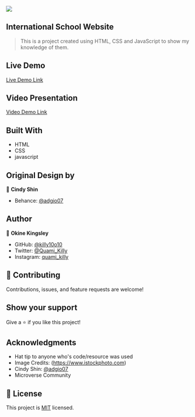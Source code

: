 ![](https://img.shields.io/badge/Microverse-blueviolet)

## International School Website

> This is a project created using HTML, CSS and JavaScript to show my knowledge of them.

## Live Demo
[Live Demo Link](https://killy10o10.github.io/HTML-CSS-JavaScript-capstone-project/)

## Video Presentation
[Video Demo Link](https://www.loom.com/share/f2970e1a4e854e41b80d8ba64a92be63)

## Built With

- HTML
- CSS
- javascript

## Original Design by

👤 **Cindy Shin**

- Behance: [@adgio07](https://www.behance.net/adagio07)

## Author

👤 **Okine Kingsley**

- GitHub: [@killy10o10](https://github.com/killy10o10)
- Twitter: [@Quami_Killy](https://twitter.com/Quami_Killy)
- Instagram: [quami_killy](https://www.instagram.com/quami_killy/)

## 🤝 Contributing

Contributions, issues, and feature requests are welcome!

## Show your support

Give a ⭐️ if you like this project!

## Acknowledgments

- Hat tip to anyone who's code/resource was used
- Image Credits: (https://www.istockphoto.com)
- Cindy Shin: [@adgio07](https://www.behance.net/adagio07)
- Microverse Community

## 📝 License

This project is [MIT](./MIT.md) licensed.
